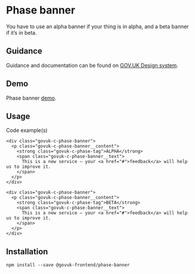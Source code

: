 # Phase banner

You have to use an alpha banner if your thing is in alpha, and a beta banner if it’s in beta.

## Guidance

Guidance and documentation can be found on [GOV.UK Design system](linkgoeshere).

## Demo

Phase banner [demo](http://govuk-frontend.herokuapp.com/components/phase-banner/index.html).

## Usage

Code example(s)

```
<div class="govuk-c-phase-banner">
  <p class="govuk-c-phase-banner__content">
    <strong class="govuk-c-phase-tag">ALPHA</strong>
    <span class="govuk-c-phase-banner__text">
      This is a new service – your <a href="#">feedback</a> will help us to improve it.
    </span>
  </p>
</div>

<div class="govuk-c-phase-banner">
  <p class="govuk-c-phase-banner__content">
    <strong class="govuk-c-phase-tag">BETA</strong>
    <span class="govuk-c-phase-banner__text">
      This is a new service – your <a href="#">feedback</a> will help us to improve it.
    </span>
  </p>
</div>

```



## Installation

```
npm install --save @govuk-frontend/phase-banner
```

